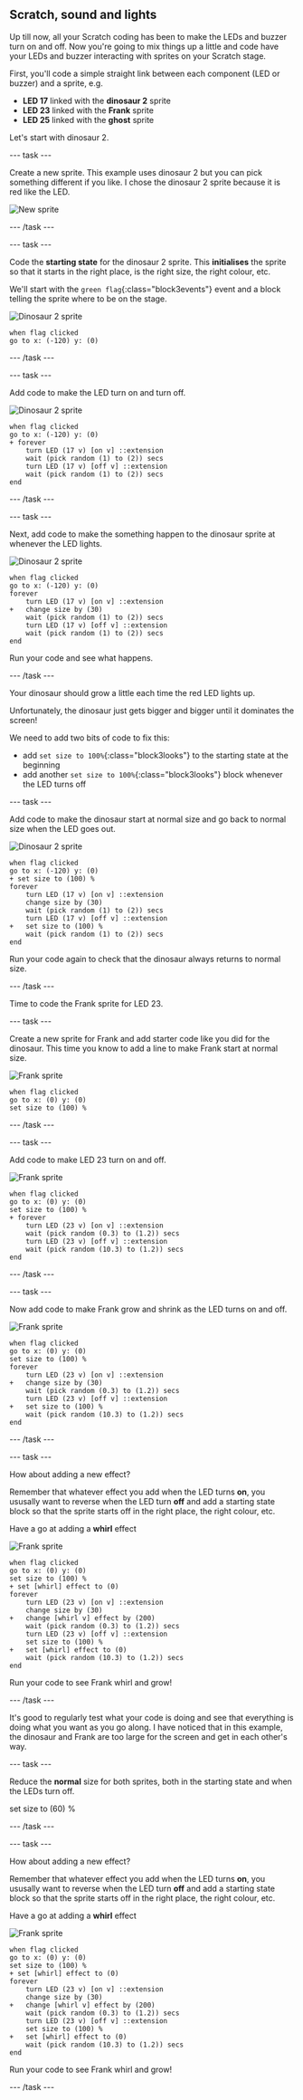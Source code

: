 ## Scratch, sound and lights

Up till now, all your Scratch coding has been to make the LEDs and buzzer turn on and off. Now you're going to mix things up a little and code have your LEDs and buzzer interacting with sprites on your Scratch stage.

First, you'll code a simple straight link between each component (LED or buzzer) and a sprite, e.g.
+ **LED 17** linked with the **dinosaur 2** sprite
+ **LED 23** linked with the **Frank** sprite
+ **LED 25** linked with the **ghost** sprite

Let's start with dinosaur 2.

--- task ---

Create a new sprite. This example uses dinosaur 2 but you can pick something different if you like. I chose the dinosaur 2 sprite because it is red like the LED.

![New sprite](images/scratch_newSprite.png)

--- /task ---

--- task ---

Code the **starting state** for the dinosaur 2 sprite. This **initialises** the sprite so that it starts in the right place, is the right size, the right colour, etc.

We'll start with the `green flag`{:class="block3events"} event and a block telling the sprite where to be on the stage.

![Dinosaur 2 sprite](images/dinosaur2SpriteIdentifier.png)

```blocks3
when flag clicked
go to x: (-120) y: (0)
```

--- /task ---

--- task ---

Add code to make the LED turn on and turn off.

![Dinosaur 2 sprite](images/dinosaur2SpriteIdentifier.png)

```blocks3
when flag clicked
go to x: (-120) y: (0)
+ forever
    turn LED (17 v) [on v] ::extension
    wait (pick random (1) to (2)) secs
    turn LED (17 v) [off v] ::extension
    wait (pick random (1) to (2)) secs
end
```

--- /task ---

--- task ---

Next, add code to make the something happen to the dinosaur sprite at whenever the LED lights.

![Dinosaur 2 sprite](images/dinosaur2SpriteIdentifier.png)

```blocks3
when flag clicked
go to x: (-120) y: (0)
forever
    turn LED (17 v) [on v] ::extension
+   change size by (30)
    wait (pick random (1) to (2)) secs
    turn LED (17 v) [off v] ::extension
    wait (pick random (1) to (2)) secs
end
```
Run your code and see what happens.

--- /task ---

Your dinosaur should grow a little each time the red LED lights up. 

Unfortunately, the dinosaur just gets bigger and bigger until it dominates the screen!

We need to add two bits of code to fix this:
+ add `set size to 100%`{:class="block3looks"} to the starting state at the beginning
+ add another `set size to 100%`{:class="block3looks"} block whenever the LED turns off

--- task ---

Add code to make the dinosaur start at normal size and go back to normal size when the LED goes out.

![Dinosaur 2 sprite](images/dinosaur2SpriteIdentifier.png)

```blocks3
when flag clicked
go to x: (-120) y: (0)
+ set size to (100) %
forever
    turn LED (17 v) [on v] ::extension
    change size by (30)
    wait (pick random (1) to (2)) secs
    turn LED (17 v) [off v] ::extension
+   set size to (100) %
    wait (pick random (1) to (2)) secs
end
```

Run your code again to check that the dinosaur always returns to normal size.

--- /task ---

Time to code the Frank sprite for LED 23.

--- task ---

Create a new sprite for Frank and add starter code like you did for the dinosaur. This time you know to add a line to make Frank start at normal size.

![Frank sprite](images/frankSpriteIdentifier.png)

```blocks3
when flag clicked
go to x: (0) y: (0)
set size to (100) %
```

--- /task ---

--- task ---

Add code to make LED 23 turn on and off.

![Frank sprite](images/frankSpriteIdentifier.png)

```blocks3
when flag clicked
go to x: (0) y: (0)
set size to (100) %
+ forever
    turn LED (23 v) [on v] ::extension
    wait (pick random (0.3) to (1.2)) secs
    turn LED (23 v) [off v] ::extension
    wait (pick random (10.3) to (1.2)) secs
end
```

--- /task ---

--- task ---

Now add code to make Frank grow and shrink as the LED turns on and off.

![Frank sprite](images/frankSpriteIdentifier.png)

```blocks3
when flag clicked
go to x: (0) y: (0)
set size to (100) %
forever
    turn LED (23 v) [on v] ::extension
+   change size by (30)
    wait (pick random (0.3) to (1.2)) secs
    turn LED (23 v) [off v] ::extension
+   set size to (100) %
    wait (pick random (10.3) to (1.2)) secs
end
```

--- /task ---

--- task ---

How about adding a new effect?

Remember that whatever effect you add when the LED turns **on**, you ususally want to reverse when the LED turn **off** and add a starting state block so that the sprite starts off in the right place, the right colour, etc.

Have a go at adding a **whirl** effect

![Frank sprite](images/frankSpriteIdentifier.png)

```blocks3
when flag clicked
go to x: (0) y: (0)
set size to (100) %
+ set [whirl] effect to (0)
forever
    turn LED (23 v) [on v] ::extension
    change size by (30)
+   change [whirl v] effect by (200)
    wait (pick random (0.3) to (1.2)) secs
    turn LED (23 v) [off v] ::extension
    set size to (100) %
+   set [whirl] effect to (0)
    wait (pick random (10.3) to (1.2)) secs
end
```

Run your code to see Frank whirl and grow!

--- /task ---

It's good to regularly test what your code is doing and see that everything is doing what you want as you go along. I have noticed that in this example, the dinosaur and Frank are too large for the screen and get in each other's way.

--- task ---

Reduce the **normal** size for both sprites, both in the starting state and when the LEDs turn off.

set size to (60) %

--- /task ---

--- task ---

How about adding a new effect?

Remember that whatever effect you add when the LED turns **on**, you ususally want to reverse when the LED turn **off** and add a starting state block so that the sprite starts off in the right place, the right colour, etc.

Have a go at adding a **whirl** effect

![Frank sprite](images/frankSpriteIdentifier.png)

```blocks3
when flag clicked
go to x: (0) y: (0)
set size to (100) %
+ set [whirl] effect to (0)
forever
    turn LED (23 v) [on v] ::extension
    change size by (30)
+   change [whirl v] effect by (200)
    wait (pick random (0.3) to (1.2)) secs
    turn LED (23 v) [off v] ::extension
    set size to (100) %
+   set [whirl] effect to (0)
    wait (pick random (10.3) to (1.2)) secs
end
```

Run your code to see Frank whirl and grow!

--- /task ---